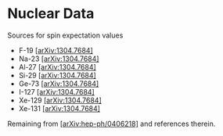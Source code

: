 # Nuclear Data
Sources for spin expectation values
		
- F-19		[[arXiv:1304.7684]](https://arxiv.org/abs/1304.7684)
- Na-23		[[arXiv:1304.7684]](https://arxiv.org/abs/1304.7684)
- Al-27		[[arXiv:1304.7684]](https://arxiv.org/abs/1304.7684)
- Si-29		[[arXiv:1304.7684]](https://arxiv.org/abs/1304.7684)
- Ge-73		[[arXiv:1304.7684]](https://arxiv.org/abs/1304.7684)
- I-127		[[arXiv:1304.7684]](https://arxiv.org/abs/1304.7684)
- Xe-129	[[arXiv:1304.7684]](https://arxiv.org/abs/1304.7684)
- Xe-131	[[arXiv:1304.7684]](https://arxiv.org/abs/1304.7684)

Remaining from [[arXiv:hep-ph/0406218]](https://arxiv.org/abs/hep-ph/0406218) and references therein.